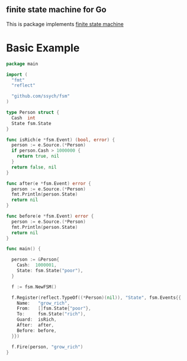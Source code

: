 ##  finite state machine for Go

This is package implements [finite state machine](https://en.wikipedia.org/wiki/Finite-state_machine)

# Basic Example

```go
package main

import (
  "fmt"
  "reflect"

  "github.com/ssych/fsm"
)

type Person struct {
  Сash  int
  State fsm.State
}

func isRich(e *fsm.Event) (bool, error) {
  person := e.Source.(*Person)
  if person.Сash > 1000000 {
    return true, nil
  }
  return false, nil
}

func after(e *fsm.Event) error {
  person := e.Source.(*Person)
  fmt.Println(person.State)
  return nil
}

func before(e *fsm.Event) error {
  person := e.Source.(*Person)
  fmt.Println(person.State)
  return nil
}

func main() {

  person := &Person{
    Сash:  1000001,
    State: fsm.State("poor"),
  }

  f := fsm.NewFSM()

  f.Register(reflect.TypeOf((*Person)(nil)), "State", fsm.Events{{
    Name:   "grow_rich",
    From:   []fsm.State{"poor"},
    To:     fsm.State("rich"),
    Guard:  isRich,
    After:  after,
    Before: before,
  }})

  f.Fire(person, "grow_rich")
}

```